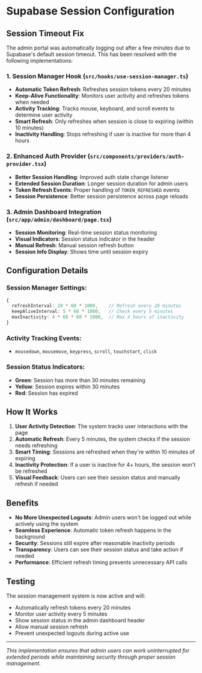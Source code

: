 # Supabase Session Configuration

## Session Timeout Fix

The admin portal was automatically logging out after a few minutes due to Supabase's default session timeout. This has been resolved with the following implementations:

### 1. **Session Manager Hook** (`src/hooks/use-session-manager.ts`)
- **Automatic Token Refresh**: Refreshes session tokens every 20 minutes
- **Keep-Alive Functionality**: Monitors user activity and refreshes tokens when needed
- **Activity Tracking**: Tracks mouse, keyboard, and scroll events to determine user activity
- **Smart Refresh**: Only refreshes when session is close to expiring (within 10 minutes)
- **Inactivity Handling**: Stops refreshing if user is inactive for more than 4 hours

### 2. **Enhanced Auth Provider** (`src/components/providers/auth-provider.tsx`)
- **Better Session Handling**: Improved auth state change listener
- **Extended Session Duration**: Longer session duration for admin users
- **Token Refresh Events**: Proper handling of `TOKEN_REFRESHED` events
- **Session Persistence**: Better session persistence across page reloads

### 3. **Admin Dashboard Integration** (`src/app/admin/dashboard/page.tsx`)
- **Session Monitoring**: Real-time session status monitoring
- **Visual Indicators**: Session status indicator in the header
- **Manual Refresh**: Manual session refresh button
- **Session Info Display**: Shows time until session expiry

## Configuration Details

### Session Manager Settings:
```typescript
{
  refreshInterval: 20 * 60 * 1000,    // Refresh every 20 minutes
  keepAliveInterval: 5 * 60 * 1000,   // Check every 5 minutes
  maxInactivity: 4 * 60 * 60 * 1000,  // Max 4 hours of inactivity
}
```

### Activity Tracking Events:
- `mousedown`, `mousemove`, `keypress`, `scroll`, `touchstart`, `click`

### Session Status Indicators:
- **Green**: Session has more than 30 minutes remaining
- **Yellow**: Session expires within 30 minutes
- **Red**: Session has expired

## How It Works

1. **User Activity Detection**: The system tracks user interactions with the page
2. **Automatic Refresh**: Every 5 minutes, the system checks if the session needs refreshing
3. **Smart Timing**: Sessions are refreshed when they're within 10 minutes of expiring
4. **Inactivity Protection**: If a user is inactive for 4+ hours, the session won't be refreshed
5. **Visual Feedback**: Users can see their session status and manually refresh if needed

## Benefits

- **No More Unexpected Logouts**: Admin users won't be logged out while actively using the system
- **Seamless Experience**: Automatic token refresh happens in the background
- **Security**: Sessions still expire after reasonable inactivity periods
- **Transparency**: Users can see their session status and take action if needed
- **Performance**: Efficient refresh timing prevents unnecessary API calls

## Testing

The session management system is now active and will:
- Automatically refresh tokens every 20 minutes
- Monitor user activity every 5 minutes
- Show session status in the admin dashboard header
- Allow manual session refresh
- Prevent unexpected logouts during active use

---

*This implementation ensures that admin users can work uninterrupted for extended periods while maintaining security through proper session management.*

